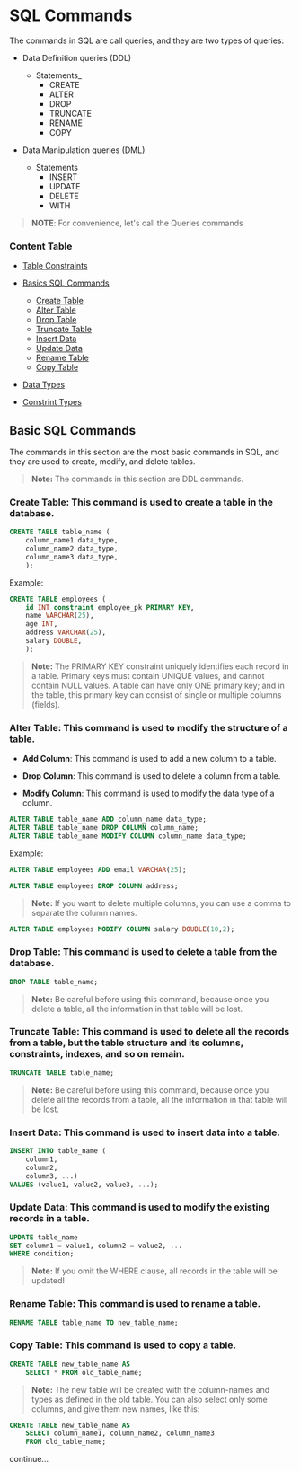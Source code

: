 # SQL Commands

The commands in SQL are call queries, and they are two types of queries:

- Data Definition queries (DDL)
    - Statements_
        - CREATE
        - ALTER
        - DROP
        - TRUNCATE
        - RENAME
        - COPY

- Data Manipulation queries (DML)
    - Statements
        - INSERT
        - UPDATE
        - DELETE
        - WITH

> **NOTE**: For convenience, let's call the Queries commands
### Content Table
- [Table Constraints](#table-constraints)

- [Basics SQL Commands](#basic-sql-commands)
    - [Create Table](#create-table)
    - [Alter Table](#alter-table)
    - [Drop Table](#drop-table)
    - [Truncate Table](#truncate-table)
    - [Insert Data](#insert-data)
    - [Update Data](#update-data)
    - [Rename Table](#rename-table)
    - [Copy Table](#copy-table)
- [Data Types](DTP)

- [Constrint Types](TOC)

## Basic SQL Commands
The commands in this section are the most basic commands in SQL, and they are used to create, modify, and delete tables.
> **Note:** The commands in this section are DDL commands.


### **Create Table**: This command is used to create a table in the database.
```` SQL
CREATE TABLE table_name (
    column_name1 data_type,
    column_name2 data_type,
    column_name3 data_type,
    );
````
Example:
```` SQL
CREATE TABLE employees (
    id INT constraint employee_pk PRIMARY KEY,
    name VARCHAR(25),
    age INT,
    address VARCHAR(25),
    salary DOUBLE,
    );
````
> **Note:** The PRIMARY KEY constraint uniquely identifies each record in a table. Primary keys must contain UNIQUE values, and cannot contain NULL values. A table can have only ONE primary key; and in the table, this primary key can consist of single or multiple columns (fields).

### **Alter Table**: This command is used to modify the structure of a table.
- **Add Column**: This command is used to add a new column to a table.

- **Drop Column**: This command is used to delete a column from a table.

- **Modify Column**: This command is used to modify the data type of a column.
```` SQL
ALTER TABLE table_name ADD column_name data_type;
ALTER TABLE table_name DROP COLUMN column_name;
ALTER TABLE table_name MODIFY COLUMN column_name data_type;
````
Example:
````SQL
ALTER TABLE employees ADD email VARCHAR(25);
````

````SQL
ALTER TABLE employees DROP COLUMN address;
````
> **Note:** If you want to delete multiple columns, you can use a comma to separate the column names.

````SQL
ALTER TABLE employees MODIFY COLUMN salary DOUBLE(10,2);
````
### **Drop Table**: This command is used to delete a table from the database.
```` SQL
DROP TABLE table_name;
````
> **Note:** Be careful before using this command, because once you delete a table, all the information in that table will be lost.

### **Truncate Table**: This command is used to delete all the records from a table, but the table structure and its columns, constraints, indexes, and so on remain.
```` SQL
TRUNCATE TABLE table_name;
````
> **Note:** Be careful before using this command, because once you delete all the records from a table, all the information in that table will be lost.

### Insert Data: This command is used to insert data into a table.
```` SQL
INSERT INTO table_name (
    column1,
    column2,
    column3, ...)
VALUES (value1, value2, value3, ...);
````
### **Update Data**: This command is used to modify the existing records in a table.
```` SQL
UPDATE table_name
SET column1 = value1, column2 = value2, ...
WHERE condition;
````
> **Note:** If you omit the WHERE clause, all records in the table will be updated!
### **Rename Table**: This command is used to rename a table.
```` SQL
RENAME TABLE table_name TO new_table_name;
````
### **Copy Table**: This command is used to copy a table.
```` SQL
CREATE TABLE new_table_name AS
    SELECT * FROM old_table_name;
````
> **Note:** The new table will be created with the column-names and types as defined in the old table. You can also select only some columns, and give them new names, like this:
```` SQL
CREATE TABLE new_table_name AS
    SELECT column_name1, column_name2, column_name3
    FROM old_table_name;
````
continue...
